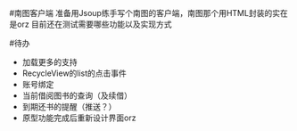 #南图客户端
准备用Jsoup练手写个南图的客户端，南图那个用HTML封装的实在是orz
目前还在测试需要哪些功能以及实现方式

#待办
* 加载更多的支持
* RecycleView的list的点击事件
* 账号绑定
* 当前借阅图书的查询（及续借）
* 到期还书的提醒（推送？）
* 原型功能完成后重新设计界面orz